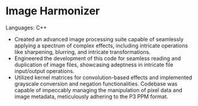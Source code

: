 # Image Harmonizer 

Languages: C++

- Created an advanced image processing suite capable of seamlessly applying a spectrum of complex effects, including intricate operations like sharpening, blurring, and intricate transformations.
- Engineered the development of this code for seamless reading and duplication of image files, showcasing  adeptness in intricate file input/output operations.
- Utilized kernel matrices for convolution-based effects and implemented grayscale conversion and negation functionalities.
Codebase was capable of impeccably managing the manipulation of pixel data and image metadata, meticulously adhering to the P3 PPM format.
